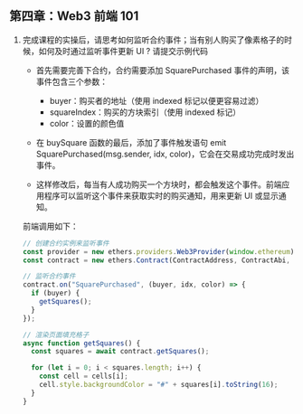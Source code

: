 ## 第四章：Web3 前端 101

1. 完成课程的实操后，请思考如何监听合约事件；当有别人购买了像素格子的时候，如何及时通过监听事件更新 UI ? 请提交示例代码

   - 首先需要完善下合约，合约需要添加 SquarePurchased 事件的声明，该事件包含三个参数：

     - buyer：购买者的地址（使用 indexed 标记以便更容易过滤）
     - squareIndex：购买的方块索引（使用 indexed 标记）
     - color：设置的颜色值

   - 在 buySquare 函数的最后，添加了事件触发语句 emit SquarePurchased(msg.sender, idx, color)，它会在交易成功完成时发出事件。

   - 这样修改后，每当有人成功购买一个方块时，都会触发这个事件。前端应用程序可以监听这个事件来获取实时的购买通知，用来更新 UI 或显示通知。

   前端调用如下：

   ```js
   // 创建合约实例来监听事件
   const provider = new ethers.providers.Web3Provider(window.ethereum);
   const contract = new ethers.Contract(ContractAddress, ContractAbi, provider);

   // 监听合约事件
   contract.on("SquarePurchased", (buyer, idx, color) => {
     if (buyer) {
       getSquares();
     }
   });

   // 渲染页面填充格子
   async function getSquares() {
     const squares = await contract.getSquares();

     for (let i = 0; i < squares.length; i++) {
       const cell = cells[i];
       cell.style.backgroundColor = "#" + squares[i].toString(16);
     }
   }
   ```
